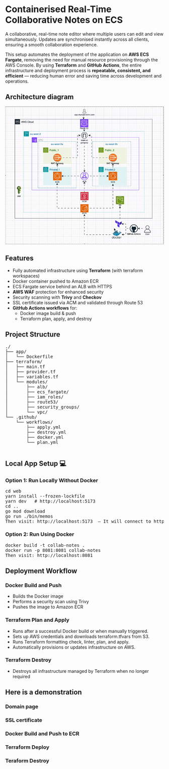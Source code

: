 # Containerised Real-Time Collaborative Notes on ECS

A collaborative, real-time note editor where multiple users can edit and view simultaneously.
Updates are synchronised instantly across all clients, ensuring a smooth collaboration experience.

This setup automates the deployment of the application on **AWS ECS Fargate**, removing the need for manual resource provisioning through the AWS Console. By using **Terraform** and **GitHub Actions**, the entire infrastructure and deployment process is **repeatable, consistent, and efficient** — reducing human error and saving time across development and operations.


##  Architecture diagram
<p align="center">
  <img src="images/arcitechture-diagram.gif" alt="architechtural diagram" style="width:700px"/>
</p>

##  Features
- Fully automated infrastructure using **Terraform** (with terraform workspaces)  
- Docker container pushed to Amazon ECR
- ECS Fargate service behind an ALB with HTTPS
- **AWS WAF** protection for enhanced security  
- Security scanning with **Trivy** and **Checkov** 
- SSL certificate issued via ACM and validated through Route 53
- **GitHub Actions workflows** for:  
  - Docker image build & push  
  - Terraform plan, apply, and destroy  


## Project Structure
<pre>
./
├── app/
│   └── Dockerfile
├── terraform/
│   ├── main.tf
│   ├── provider.tf
│   ├── variables.tf
│   └── modules/
│       ├── alb/
│       ├── ecs_fargate/
│       ├── iam_roles/
│       ├── route53/
│       ├── security_groups/
│       └── vpc/
└── .github/
    └── workflows/
        ├── apply.yml
        ├── destroy.yml
        ├── docker.yml
        └── plan.yml

</pre>

## Local App Setup 💻
### Option 1: Run Locally Without Docker
<pre>
cd web
yarn install --frozen-lockfile
yarn dev   # http://localhost:5173
cd ..
go mod download
go run ./bin/memos  
Then visit: http://localhost:5173  — It will connect to http://localhost:8081 (backend).
</pre>  
### Option 2: Run Using Docker
<pre>
docker build -t collab-notes .
docker run -p 8081:8081 collab-notes
Then visit: http://localhost:8081 
</pre>
## Deployment Workflow
### Docker Build and Push
- Builds the Docker image
- Performs a security scan using Trivy
- Pushes the image to Amazon ECR

### Terraform Plan and Apply
- Runs after a successful Docker build or when manually triggered.
- Sets up AWS credentials and downloads terraform.tfvars from S3.
- Runs Terraform formatting check, linter, plan, and apply.
- Automatically provisions or updates infrastructure on AWS.

### Terraform Destroy
- Destroys all infrastructure managed by Terraform when no longer required

## Here is a demonstration
### Domain page
<!-- <p align="center">
  <img src="images/Front-end.png" alt="architechtural diagram" style="width:800px"/>
</p> -->

### SSL certificate
<!-- <p align="center">
  <img src="images/ssl-certificate.png" alt="architechtural diagram" style="width:800px"/>
</p> -->

### Docker Build and Push to ECR
<!-- <p align="center">
  <img src="images/build-image.png" alt="architechtural diagram" style="width:800px"/>
</p> -->

### Terraform Deploy
<!-- <p align="center">
  <img src="images/planandapply.png" alt="architechtural diagram" style="width:800px"/>
</p> -->

### Teraform Destroy
<!-- <p align="center">
  <img src="images/terraform-destroy.png" alt="architechtural diagram" style="width:800px"/>
</p> -->